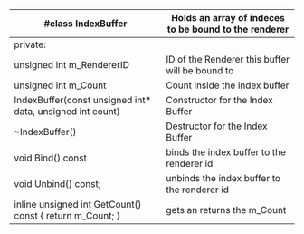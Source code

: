 | #class IndexBuffer                                        | Holds an array of indeces to be bound to the renderer |
|-----------------------------------------------------------|-------------------------------------------------------|
| private:                                                  |                                                       |
| unsigned int m_RendererID                                 | ID of the Renderer this buffer will be bound to       |
| unsigned int m_Count                                      | Count inside the index buffer                         |
| IndexBuffer(const unsigned int* data, unsigned int count) | Constructor for the Index Buffer                      |
| ~IndexBuffer()                                            | Destructor for the Index Buffer                       |
| void Bind() const                                         | binds the index buffer to the renderer id             |
| void Unbind() const;                                      | unbinds the index buffer to the renderer id           |
| inline unsigned int GetCount() const { return m_Count; }  | gets an returns the m_Count    